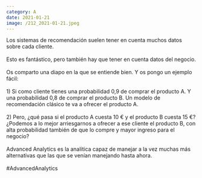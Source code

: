 ```yaml
--- 
category: A 
date: 2021-01-21 
image: /212_2021-01-21.jpeg 
--- 
```


Los sistemas de recomendación suelen tener en cuenta muchos datos sobre cada cliente.<br><br>Esto es fantástico, pero también hay que tener en cuenta datos del negocio. <br><br>Os comparto una diapo en la que se entiende bien. Y os pongo un ejemplo fácil:<br><br>1) Si como cliente tienes una probabilidad 0,9 de comprar el producto A. Y una probabilidad 0,8 de comprar el producto B. Un modelo de recomendación clásico te va a ofrecer el producto A.<br><br>2) Pero, ¿qué pasa si el producto A cuesta 10 € y el producto B cuesta 15 €? ¿Podemos a lo mejor arriesgarnos a ofrecer a ese cliente el producto B, con alta probabilidad también de que lo compre y mayor ingreso para el negocio?<br><br>Advanced Analytics es la analítica capaz de manejar a la vez muchas más alternativas que las que se venían manejando hasta ahora.<br><br>#AdvancedAnalytics